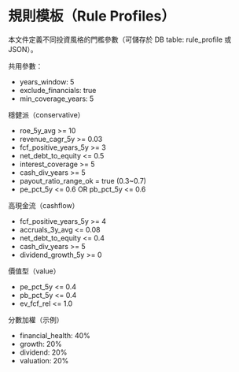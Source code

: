 # 規則模板（Rule Profiles）

本文件定義不同投資風格的門檻參數（可儲存於 DB table: rule_profile 或 JSON）。

共用參數：
- years_window: 5
- exclude_financials: true
- min_coverage_years: 5

穩健派（conservative）
- roe_5y_avg >= 10
- revenue_cagr_5y >= 0.03
- fcf_positive_years_5y >= 3
- net_debt_to_equity <= 0.5
- interest_coverage >= 5
- cash_div_years >= 5
- payout_ratio_range_ok = true (0.3~0.7)
- pe_pct_5y <= 0.6 OR pb_pct_5y <= 0.6

高現金流（cashflow）
- fcf_positive_years_5y >= 4
- accruals_3y_avg <= 0.08
- net_debt_to_equity <= 0.4
- cash_div_years >= 5
- dividend_growth_5y >= 0

價值型（value）
- pe_pct_5y <= 0.4
- pb_pct_5y <= 0.4
- ev_fcf_rel <= 1.0

分數加權（示例）
- financial_health: 40%
- growth: 20%
- dividend: 20%
- valuation: 20%

